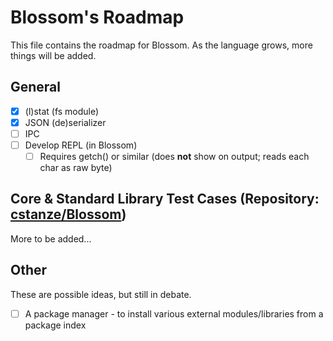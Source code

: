 # Blossom's Roadmap

This file contains the roadmap for Blossom. As the language grows, more things will be added.

## General

- [x] (l)stat (fs module)
- [x] JSON (de)serializer
- [ ] IPC
- [ ] Develop REPL (in Blossom)
  - [ ] Requires getch() or similar (does **not** show on output; reads each char as raw byte)

## Core & Standard Library Test Cases (Repository: [cstanze/Blossom](https://github.com/cstanze/Blossom))

More to be added...

## Other

These are possible ideas, but still in debate.

- [ ] A package manager - to install various external modules/libraries from a package index
